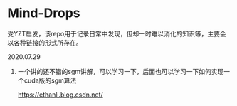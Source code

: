 # Mind-Drops

受YZT启发，该repo用于记录日常中发现，但却一时难以消化的知识等，主要会以各种链接的形式所存在。



2020.07.29

1. 一个讲的还不错的sgm讲解，可以学习一下，后面也可以学习一下如何实现一个cuda版的sgm算法

   https://ethanli.blog.csdn.net/

 


